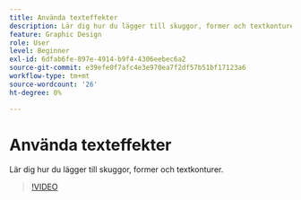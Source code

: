 ```yaml
---
title: Använda texteffekter
description: Lär dig hur du lägger till skuggor, former och textkonturer
feature: Graphic Design
role: User
level: Beginner
exl-id: 6dfab6fe-897e-4914-b9f4-4306eebec6a2
source-git-commit: e39efe0f7afc4e3e970ea7f2df57b51bf17123a6
workflow-type: tm+mt
source-wordcount: '26'
ht-degree: 0%

---
```


# Använda texteffekter

Lär dig hur du lägger till skuggor, former och textkonturer.

>[!VIDEO](https://video.tv.adobe.com/v/3420222?quality=12&learn=on&hidetitle=true)
